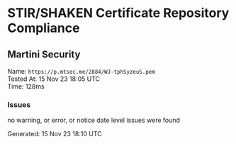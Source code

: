 # STIR/SHAKEN Certificate Repository Compliance

## Martini Security

Name: `https://p.mtsec.me/2884/WJ-tphSyzeuS.pem`\
Tested At: 15 Nov 23 18:05 UTC\
Time: 128ms

### Issues

no warning, or error, or notice date level issues were found

Generated: 15 Nov 23 18:10 UTC